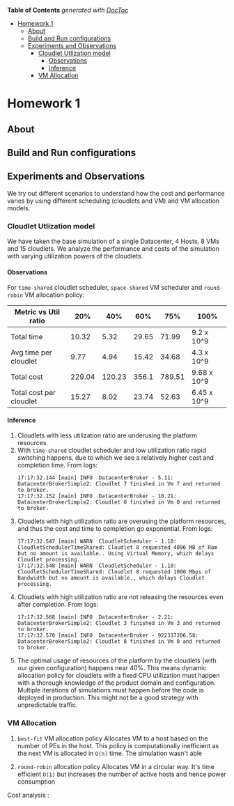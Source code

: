 <!-- START doctoc generated TOC please keep comment here to allow auto update -->
<!-- DON'T EDIT THIS SECTION, INSTEAD RE-RUN doctoc TO UPDATE -->
**Table of Contents**  *generated with [DocToc](https://github.com/thlorenz/doctoc)*

- [Homework 1](#homework-1)
  - [About](#about)
  - [Build and Run configurations](#build-and-run-configurations)
  - [Experiments and Observations](#experiments-and-observations)
    - [Cloudlet Utlization model](#cloudlet-utlization-model)
      - [Observations](#observations)
      - [Inference](#inference)
    - [VM Allocation](#vm-allocation)

<!-- END doctoc generated TOC please keep comment here to allow auto update -->

# Homework 1

## About

## Build and Run configurations

## Experiments and Observations

We try out different scenarios to understand how the cost and performance varies by using different
scheduling (cloudlets and VM) and VM allocation models.

### Cloudlet Utlization model

We have taken the base simulation of a single Datacenter, 4 Hosts, 8 VMs and 15 cloudlets. We analyze
the performance and costs of the simulation with varying utilization powers of the cloudlets.

#### Observations

For `time-shared` cloudlet scheduler, `space-shared` VM scheduler and `round-robin` VM allocation policy:

| Metric vs Util ratio    | 20%    | 40%    | 60%   | 75%    | 100%        |
|-------------------------|--------|--------|-------|--------|-------------|
| Total time              | 10.32  | 5.32   | 29.65 | 71.99  | 9.2 x 10^9  |
| Avg time per cloudlet   | 9.77   | 4.94   | 15.42 | 34.68  | 4.3 x 10^9  |
| Total cost              | 229.04 | 120.23 | 356.1 | 789.51 | 9.68 x 10^9 |
| Total cost per cloudlet | 15.27  | 8.02   | 23.74 | 52.63  | 6.45 x 10^9 |

#### Inference
1. Cloudlets with less utilization ratio are underusing the platform resources
2. With `time-shared` cloudlet scheduler and low utilization ratio rapid switching happens, due to which we see a relatively higher cost and completion time. From logs:
   ```
   17:17:32.144 [main] INFO  DatacenterBroker - 5.11: DatacenterBrokerSimple2: Cloudlet 7 finished in Vm 7 and returned to broker.
   17:17:32.152 [main] INFO  DatacenterBroker - 10.21: DatacenterBrokerSimple2: Cloudlet 0 finished in Vm 0 and returned to broker.
   ```
3. Cloudlets with high utilization ratio are overusing the platform resources, and thus the cost and time to completion go exponential. From logs:
    ```
   17:17:32.547 [main] WARN  CloudletScheduler - 1.10: CloudletSchedulerTimeShared: Cloudlet 8 requested 4096 MB of Ram but no amount is available.. Using Virtual Memory, which delays Cloudlet processing.
   17:17:32.548 [main] WARN  CloudletScheduler - 1.10: CloudletSchedulerTimeShared: Cloudlet 8 requested 1000 Mbps of Bandwidth but no amount is available., which delays Cloudlet processing.
   ```
4. Cloudlets with high utilization ratio are not releasing the resources even after completion. From logs:
   ```
   17:17:32.568 [main] INFO  DatacenterBroker - 2.21: DatacenterBrokerSimple2: Cloudlet 3 finished in Vm 3 and returned to broker.
   17:17:32.570 [main] INFO  DatacenterBroker - 922337206.58: DatacenterBrokerSimple2: Cloudlet 8 finished in Vm 0 and returned to broker.
   ```
5. The optimal usage of resources of the platform by the cloudlets (with our given configuration) happens near 40%. This means dynamic allocation policy for cloudlets with a fixed CPU utilization must happen with a thorough knowledge of the product domain and configuration. Multiple iterations of simulations must happen before the code is deployed in production. This might not be a good strategy with unpredictable traffic.


### VM Allocation
1. `best-fit` VM allocation policy
Allocates VM to a host based on the number of PEs in the host. This policy is computationally inefficient as the next VM is allocated in `O(n)` time. The simulation wasn't able

3. `round-robin` allocation policy
Allocates VM in a circular way. It's time efficient `O(1)` but increases the number of active hosts and hence power consumption

Cost analysis : 



